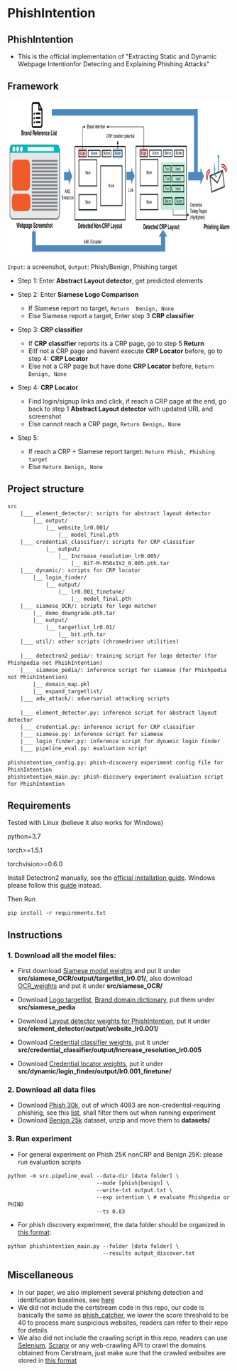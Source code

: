 # PhishIntention

## PhishIntention
- This is the official implementation of "Extracting Static and Dynamic Webpage Intentionfor Detecting and Explaining Phishing Attacks"
    
## Framework
    
<img src="big_pic/overall-flow.pdf" style="width:2000px;height:350px"/>

```Input```: a screenshot, ```Output```: Phish/Benign, Phishing target
- Step 1: Enter <b>Abstract Layout detector</b>, get predicted elements

- Step 2: Enter <b>Siamese Logo Comparison</b>
    - If Siamese report no target, ```Return  Benign, None```
    - Else Siamese report a target, Enter step 3 <b>CRP classifier</b>
       
- Step 3: <b>CRP classifier</b>
   - If <b>CRP classifier</b> reports its a CRP page, go to step 5 <b>Return</b>
   - ElIf not a CRP page and havent execute <b>CRP Locator</b> before, go to step 4: <b>CRP Locator</b>
   - Else not a CRP page but have done <b>CRP Locator</b> before, ```Return Benign, None``` 

- Step 4: <b>CRP Locator</b>
   - Find login/signup links and click, if reach a CRP page at the end, go back to step 1 <b>Abstract Layout detector</b> with updated URL and screenshot
   - Else cannot reach a CRP page, ```Return Benign, None``` 
   
- Step 5: 
    - If reach a CRP + Siamese report target: ```Return Phish, Phishing target``` 
    - Else ```Return Benign, None``` 
    
## Project structure
```
src
    |___ element_detector/: scripts for abstract layout detector 
        |__ output/
            |__ website_lr0.001/
                |__ model_final.pth
    |___ credential_classifier/: scripts for CRP classifier
            |__ output/
                |__ Increase_resolution_lr0.005/
                    |__ BiT-M-R50x1V2_0.005.pth.tar
    |___ dynamic/: scripts for CRP locator 
        |__ login_finder/
            |__ output/
                |__ lr0.001_finetune/
                    |__ model_final.pth
    |___ siamese_OCR/: scripts for logo matcher
        |__ demo_downgrade.pth.tar
        |__ output/
            |__ targetlist_lr0.01/
                |__ bit.pth.tar
    |___ util/: other scripts (chromedriver utilities)
    
    |___ detectron2_pedia/: training script for logo detector (for Phishpedia not PhishIntention)
    |___ siamese_pedia/: inference script for siamese (for Phishpedia not PhishIntention)
        |__ domain_map.pkl
        |__ expand_targetlist/
    |___ adv_attack/: adversarial attacking scripts
    
    |___ element_detector.py: inference script for abstract layout detector
    |___ credential.py: inference script for CRP classifier
    |___ siamese.py: inference script for siamese
    |___ login_finder.py: inference script for dynamic login finder
    |___ pipeline_eval.py: evaluation script 

phishintention_config.py: phish-discovery experiment config file for PhishIntention
phishintention_main.py: phish-discovery experiment evaluation script for PhishIntention
```

## Requirements
Tested with Linux (believe it also works for Windows)

python=3.7 

torch>=1.5.1 

torchvision>=0.6.0

Install Detectron2 manually, see the [official installation guide](https://detectron2.readthedocs.io/en/latest/tutorials/install.html). Windows please follow this [guide](https://dgmaxime.medium.com/how-to-easily-install-detectron2-on-windows-10-39186139101c) instead.

Then Run
```
pip install -r requirements.txt
```

## Instructions
### 1. Download all the model files:
- First download [Siamese model weights](https://drive.google.com/file/d/1BxJf5lAcNEnnC0In55flWZ89xwlYkzPk/view?usp=sharing) and put it under **src/siamese_OCR/output/targetlist_lr0.01/**, also download [OCR_weights](https://drive.google.com/file/d/15pfVWnZR-at46gqxd50cWhrXemP8oaxp/view?usp=sharing) and put it under **src/siamese_OCR/**

- Download [Logo targetlist](https://drive.google.com/file/d/1_C8NSQYWkpW_-tW8WzFaBr8vDeBAWQ87/view?usp=sharing),
[Brand domain dictionary](https://drive.google.com/file/d/1qSdkSSoCYUkZMKs44Rup_1DPBxHnEKl1/view?usp=sharing), put them under **src/siamese_pedia**

- Download [Layout detector weights for PhishIntention](https://drive.google.com/file/d/1HWjE5Fv-c3nCDzLCBc7I3vClP1IeuP_I/view?usp=sharing),
put it under **src/element_detector/output/website_lr0.001/**

- Download [Credential classifier weights](https://drive.google.com/file/d/1igEMRz0vFBonxAILeYMRWTyd7A9sRirO/view?usp=sharing), put it under **src/credential_classifier/output/Increase_resolution_lr0.005**

- Download [Credential locator weights](https://drive.google.com/file/d/1_O5SALqaJqvWoZDrdIVpsZyCnmSkzQcm/view?usp=sharing), put it under **src/dynamic/login_finder/output/lr0.001_finetune/**

<!-- - (Optional, if you want to run Phishpedia) Download [Object detector weights for Phishpedia](https://drive.google.com/file/d/1tE2Mu5WC8uqCxei3XqAd7AWaP5JTmVWH/view?usp=sharing),
put it under **src/detectron2_pedia/output/rcnn_2/** -->

### 2. Download all data files
- Download [Phish 30k](https://drive.google.com/file/d/12ypEMPRQ43zGRqHGut0Esq2z5en0DH4g/view?usp=sharing), out of which 4093 are non-credential-requiring phishing, see this [list](https://drive.google.com/file/d/1UVoK-Af3j4ixYy2_jEzG9ZBbYpRkuKFK/view?usp=sharing), shall filter them out when running experiment
- Download [Benign 25k](https://drive.google.com/file/d/1ymkGrDT8LpTmohOOOnA2yjhEny1XYenj/view?usp=sharing) dataset,
unzip and move them to **datasets/**

### 3. Run experiment 
- For general experiment on Phish 25K nonCRP and Benign 25K:
please run evaluation scripts
```
python -m src.pipeline_eval --data-dir [data folder] \
                            --mode [phish|benign] \
                            --write-txt output.txt \
                            --exp intention \ # evaluate Phishpedia or PHIND
                            --ts 0.83
```

- For phish discovery experiment, the data folder should be organized in [this format](https://github.com/lindsey98/Phishpedia/tree/main/datasets/test_sites):

```
python phishintention_main.py --folder [data folder] \
                              --results output_discover.txt
```

<!-- If you want to run Phishpedia instead
```
python phishpedia_main.py --folder [data folder] \
                          --results [output_file.txt]
``` -->

<!-- ## Telegram service to label found phishing (Optional)
### Introduction
- When phishing are reported by the model, users may also want to manually verify the intention of the websites, thus we also developed a telegram-bot to help labeling the screenshot. An example is like this <img src="big_pic/tele.png"/>
- In this application, we support the following command:
```
/start # this will return all the unlabelled data
/get all/date # this will return the statistics for all the data namely how many positive and negatives there are
/classify disagree # this will bring up phishing pages with any disagreement, ie one voted not phishing and one voted phishing for a revote
```
### Setup tele-bot
- 1. Create an empty google sheet for saving the results (foldername, voting results etc.)
- 2. Follow the [guide](https://www.analyticsvidhya.com/blog/2020/07/read-and-update-google-spreadsheets-with-python/) to download JSON file which stores the credential for that particular google sheet, save as **tele/cred.json**
- 3. Go to **tele/tele.py**, Change 
```
token = '[token for telebot]' 
folder = "[the folder you want to label]"
```
[How do I find token for telebot?](https://core.telegram.org/bots#botfather)
- 4. Go to **tele/**, Run **tele.py**
 -->
## Miscellaneous
- In our paper, we also implement several phishing detection and identification baselines, see [here](https://github.com/lindsey98/PhishingBaseline)
- We did not include the certstream code in this repo, our code is basically the same as [phish_catcher](https://github.com/x0rz/phishing_catcher), we lower the score threshold to be 40 to process more suspicious websites, readers can refer to their repo for details
- We also did not include the crawling script in this repo, readers can use [Selenium](https://selenium-python.readthedocs.io/), [Scrapy](https://github.com/scrapy/scrapy) or any web-crawling API to crawl the domains obtained from Cerstream, just make sure that the crawled websites are stored in [this format](https://github.com/lindsey98/Phishpedia/tree/main/datasets/test_sites)


